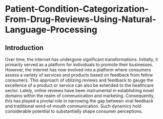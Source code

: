 # Patient-Condition-Categorization-From-Drug-Reviews-Using-Natural-Language-Processing

## Introduction

Over time, the internet has undergone significant transformations. Initially, it primarily served as a platform for individuals to promote their businesses. However, the internet has now evolved into a platform where consumers assess a variety of services and products based on feedback from fellow consumers. This approach of utilizing reviews and feedback to gauge the excellence of a product or service can also be extended to the healthcare sector. Lately, online reviews have been instrumental in establishing novel domains within the realm of communication and marketing. Consequently, this has played a pivotal role in narrowing the gap between viral feedback and traditional word-of-mouth communication. Such dynamics hold considerable potential to substantially shape consumer perceptions.
